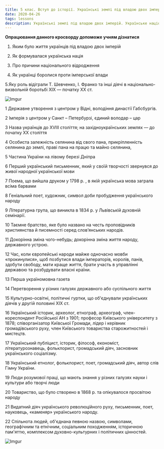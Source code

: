 ```yaml
---
title: 5 клас. Вступ до історії. Українські землі під владою двох імперій. Українське національне відродження
date: 2020-04-26
tags: lessons
description: Українські землі під владою двох імперій. Українське національне відродження. Опрацювання данного кросворду допоможе учням дізнатися яким було життя українців під владою двох імперій. Як формувалася українська нація.
---
```


**Опрацювання данного кросворду допоможе учням дізнатися**

1. Яким було життя українців під владою двох імперій

2. Як формувалася українська нація

3. Про причини національного відродження

4. Як українці боролися проти імперської влади

5.Яку роль відіграли Т. Шевченко, І. Франко та інші діячі в національно-визвольній боротьбі XIX — початку XX ст.


![Imgur](https://i.imgur.com/v4Q7MMg.png)

1 Державне утворення з центром у Відні, володіння династії Габсбургів.

2 Імперія з центром у Санкт – Петербурзі, єдиний володар – цар

3 Назва українців до XVIII століття; на західноукраїнських землях — до початку ХХ століття

4 Особиста залежність селянина від свого пана, прикріпленність селянина до землі, праві пана на працю та майно селянина,

5 Частина України на лівому березі Дніпра

6 Перший український письменник, який у своїй творчості звернувся до живої народної української мови

7 Поема, що вийшла друком у 1798 р. , в якій українська мова заграла всіма барвами

8 Геніальний поет, художник, символ доби пробудження українського народу

9 Літературна група,  що виникла в 1834 р. у Львівській духовній семінарії.

10 Таємне братство, яке було названо на честь проповідників християнства й писемності серед слов’янських народів.

11 Докорінна зміна чого-небудь; докорінна зміна життя народу, державного устрою.

12 Час, коли  європейські народи майже одночасно мовби «прокинулися», щоб позбутися влади імператорів, королів, панів, здобути свободу, мати краще життя, брати участь в управлінні державою та розбудувати власні країни.

13 Перша україномовна газета

14 Перетворення у різних галузях державного або суспільного життя

15 Культурно-освітні, політичні гуртки, що об'єднували українських діячів у другій половині XIX ст.

16 Український історик, археолог, етнограф, археограф, член-кореспондент Російської АН з 1901; професор Київського університету з 1878; співорганізатор Київської Громади,  лідер і керівник громадівського руху, член Київського товариства старожитностей і мистецтв.

17 Український публіцист, історик, філософ, економіст, літературознавець, фольклорист, громадський діяч, засновник українського соціалізму.

18 Український етнолог, фольклорист, поет, громадський діяч, автор слів Гімну України.

19 Люди розумової праці, що мають знання у різних галузях науки і культури або творчі люди

20 Товариство, що було створено в 1868 р. та опікувалося просвітою народу

21 Видатний діяч українського революційного руху, письменник, поет, науковець, «каменяр» українського народу.

22 Спільнота людей, об'єднана певною назвою, символами, географічним та етнічним, соціальним походженням, історичною пам'яттю, комплексом духовно-культурних і політичних цінностей.


![Imgur](https://i.imgur.com/bDa7Kly.png)
